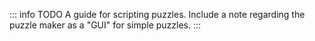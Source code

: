 ::: info TODO
A guide for scripting puzzles.
Include a note regarding the puzzle maker as a "GUI" for simple puzzles.
:::
